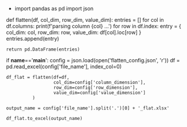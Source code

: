 * import pandas as pd
import json

def flatten(df, col_dim, row_dim, value_dim):
    entries = []
    for col in df.columns:
        print(f'parsing column {col} ...')
        for row in df.index:
            entry = {
                col_dim: col,
                row_dim: row,
                value_dim: df[col].loc[row]
            }
            entries.append(entry)

    return pd.DataFrame(entries)

if __name__=='__main__':
    config = json.load(open('flatten_config.json', 'r'))
    df = pd.read_excel(config['file_name'], index_col=0)

    df_flat = flatten(df=df,  
                      col_dim=config['column_dimension'],
                      row_dim=config['row_dimension'],   
                      value_dim=config['value_dimension']
              )

    output_name = config['file_name'].split('.')[0] + '_flat.xlsx'

    df_flat.to_excel(output_name)